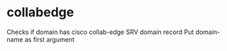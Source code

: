 # collabedge
Checks if domain has cisco collab-edge SRV domain record
Put domain-name as first argument
